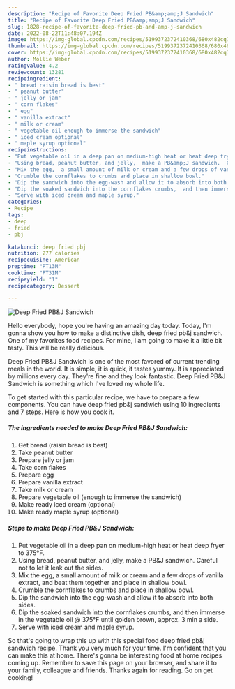```yaml
---
description: "Recipe of Favorite Deep Fried PB&amp;amp;J Sandwich"
title: "Recipe of Favorite Deep Fried PB&amp;amp;J Sandwich"
slug: 1828-recipe-of-favorite-deep-fried-pb-and-amp-j-sandwich
date: 2022-08-22T11:48:07.194Z
image: https://img-global.cpcdn.com/recipes/5199372372410368/680x482cq70/deep-fried-pbj-sandwich-recipe-main-photo.jpg
thumbnail: https://img-global.cpcdn.com/recipes/5199372372410368/680x482cq70/deep-fried-pbj-sandwich-recipe-main-photo.jpg
cover: https://img-global.cpcdn.com/recipes/5199372372410368/680x482cq70/deep-fried-pbj-sandwich-recipe-main-photo.jpg
author: Mollie Weber
ratingvalue: 4.2
reviewcount: 13281
recipeingredient:
- " bread raisin bread is best"
- " peanut butter"
- " jelly or jam"
- " corn flakes"
- " egg"
- " vanilla extract"
- " milk or cream"
- " vegetable oil enough to immerse the sandwich"
- " iced cream optional"
- " maple syrup optional"
recipeinstructions:
- "Put vegetable oil in a deep pan on medium-high heat or heat deep fryer to 375°F."
- "Using bread, peanut butter, and jelly,  make a PB&amp;J sandwich.  Careful not to let it leak out the sides."
- "Mix the egg,  a small amount of milk or cream and a few drops of vanilla extract,  and beat them together and place in shallow bowl."
- "Crumble the cornflakes to crumbs and place in shallow bowl."
- "Dip the sandwich into the egg-wash and allow it to absorb into both sides."
- "Dip the soaked sandwich into the cornflakes crumbs,  and then immerse in the vegetable oil @ 375°F until golden brown,  approx.  3 min a side."
- "Serve with iced cream and maple syrup."
categories:
- Recipe
tags:
- deep
- fried
- pbj

katakunci: deep fried pbj 
nutrition: 277 calories
recipecuisine: American
preptime: "PT13M"
cooktime: "PT31M"
recipeyield: "1"
recipecategory: Dessert

---
```



![Deep Fried PB&amp;J Sandwich](https://img-global.cpcdn.com/recipes/5199372372410368/680x482cq70/deep-fried-pbj-sandwich-recipe-main-photo.jpg)

Hello everybody, hope you're having an amazing day today. Today, I'm gonna show you how to make a distinctive dish, deep fried pb&amp;j sandwich. One of my favorites food recipes. For mine, I am going to make it a little bit tasty. This will be really delicious.

Deep Fried PB&amp;J Sandwich is one of the most favored of current trending meals in the world. It is simple, it is quick, it tastes yummy. It is appreciated by millions every day. They're fine and they look fantastic. Deep Fried PB&amp;J Sandwich is something which I've loved my whole life.




To get started with this particular recipe, we have to prepare a few components. You can have deep fried pb&amp;j sandwich using 10 ingredients and 7 steps. Here is how you cook it.

<!--inarticleads1-->

##### The ingredients needed to make Deep Fried PB&amp;J Sandwich:

1. Get  bread (raisin bread is best)
1. Take  peanut butter
1. Prepare  jelly or jam
1. Take  corn flakes
1. Prepare  egg
1. Prepare  vanilla extract
1. Take  milk or cream
1. Prepare  vegetable oil (enough to immerse the sandwich)
1. Make ready  iced cream (optional)
1. Make ready  maple syrup (optional)




<!--inarticleads2-->

##### Steps to make Deep Fried PB&amp;J Sandwich:

1. Put vegetable oil in a deep pan on medium-high heat or heat deep fryer to 375°F.
1. Using bread, peanut butter, and jelly,  make a PB&amp;J sandwich.  Careful not to let it leak out the sides.
1. Mix the egg,  a small amount of milk or cream and a few drops of vanilla extract,  and beat them together and place in shallow bowl.
1. Crumble the cornflakes to crumbs and place in shallow bowl.
1. Dip the sandwich into the egg-wash and allow it to absorb into both sides.
1. Dip the soaked sandwich into the cornflakes crumbs,  and then immerse in the vegetable oil @ 375°F until golden brown,  approx.  3 min a side.
1. Serve with iced cream and maple syrup.




So that's going to wrap this up with this special food deep fried pb&amp;j sandwich recipe. Thank you very much for your time. I'm confident that you can make this at home. There's gonna be interesting food at home recipes coming up. Remember to save this page on your browser, and share it to your family, colleague and friends. Thanks again for reading. Go on get cooking!
